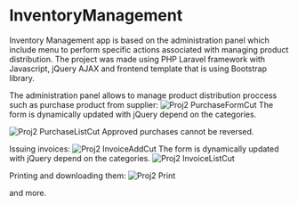 # InventoryManagement
Inventory Management app is based on the administration panel which include menu to perform specific actions associated with managing product distribution.
The project was made using PHP Laravel framework with Javascript, jQuery AJAX and frontend template that is using Bootstrap library.


The administration panel allows to manage product distribution proccess such as purchase product from supplier:
![Proj2 PurchaseFormCut](https://github.com/bartosznurowski/InventoryManagement/assets/105807818/ecca4ee9-7d52-40c8-8f9c-de9ee22c1257)
The form is dynamically updated with jQuery depend on the categories.

![Proj2 PurchaseListCut](https://github.com/bartosznurowski/InventoryManagement/assets/105807818/f01d8682-1be8-478a-a94b-7c1be19df70b)
Approved purchases cannot be reversed.


Issuing invoices:
![Proj2 InvoiceAddCut](https://github.com/bartosznurowski/InventoryManagement/assets/105807818/1f18b4b2-680d-4597-a702-ea7081470751)
The form is dynamically updated with jQuery depend on the categories.
![Proj2 InvoiceListCut](https://github.com/bartosznurowski/InventoryManagement/assets/105807818/f2efa00b-f97b-4873-99de-f9f295b02f9f)

Printing and downloading them:
![Proj2 Print](https://github.com/bartosznurowski/InventoryManagement/assets/105807818/d837aac6-c29e-4e6d-a73d-677473d9e61d)

and more.
